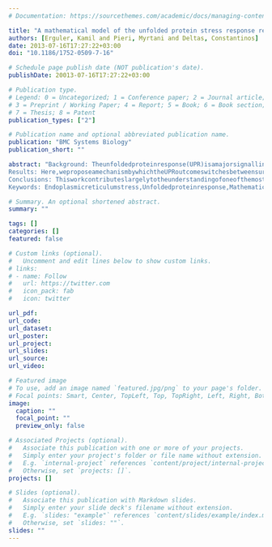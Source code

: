 ```yaml
---
# Documentation: https://sourcethemes.com/academic/docs/managing-content/

title: "A mathematical model of the unfolded protein stress response reveals the decision mechanism for recovery, adaptation and apoptosis"
authors: [Erguler, Kamil and Pieri, Myrtani and Deltas, Constantinos]
date: 2013-07-16T17:27:22+03:00
doi: "10.1186/1752-0509-7-16"

# Schedule page publish date (NOT publication's date).
publishDate: 20013-07-16T17:27:22+03:00

# Publication type.
# Legend: 0 = Uncategorized; 1 = Conference paper; 2 = Journal article;
# 3 = Preprint / Working Paper; 4 = Report; 5 = Book; 6 = Book section;
# 7 = Thesis; 8 = Patent
publication_types: ["2"]

# Publication name and optional abbreviated publication name.
publication: "BMC Systems Biology"
publication_short: ""

abstract: "Background: Theunfoldedproteinresponse(UPR)isamajorsignallingcascadeactinginthequalitycontrolof protein folding in the endoplasmic reticulum (ER). The cascade is known to play an accessory role in a range of genetic and environmental disorders including neurodegenerative and cardiovascular diseases, diabetes and kidney diseases. The three major receptors of the ER stress involved with the UPR, i.e. IRE1α, PERK and ATF6, signal through a complex web of pathways to convey an appropriate response. The emerging behaviour ranges from adaptive to maladaptive depending on the severity of unfolded protein accumulation in the ER; however, the decision mechanism for the switch and its timing have so far been poorly understood.
Results: Here,weproposeamechanismbywhichtheUPRoutcomeswitchesbetweensurvivalanddeath.We compose a mathematical model integrating the three signalling branches, and perform a comprehensive bifurcation analysis to investigate possible responses to stimuli. The analysis reveals three distinct states of behaviour, low, high and intermediate activity, associated with stress adaptation, tolerance, and the initiation of apoptosis. The decision to adapt or destruct can, therefore, be understood as a dynamic process where the balance between the stress and the folding capacity of the ER plays a pivotal role in managing the delivery of the most appropriate response. The model demonstrates for the first time that the UPR is capable of generating oscillations in translation attenuation and the apoptotic signals, and this is supplemented with a Bayesian sensitivity analysis identifying a set of parameters controlling this behaviour.
Conclusions: Thisworkcontributeslargelytotheunderstandingofoneofthemostubiquitoussignallingpathways involved in protein folding quality control in the metazoan ER. The insights gained have direct consequences on the management of many UPR-related diseases, revealing, in addition, an extended list of candidate disease modifiers. Demonstration of stress adaptation sheds light to how preconditioning might be beneficial in manifesting the UPR outcome to prevent untimely apoptosis, and paves the way to novel approaches for the treatment of many UPR-related conditions.
Keywords: Endoplasmicreticulumstress,Unfoldedproteinresponse,Mathematicalmodelling,Translation attenuation, Chaperones, Bifurcation, Sensitivity, Oscillation"

# Summary. An optional shortened abstract.
summary: ""

tags: []
categories: []
featured: false

# Custom links (optional).
#   Uncomment and edit lines below to show custom links.
# links:
# - name: Follow
#   url: https://twitter.com
#   icon_pack: fab
#   icon: twitter

url_pdf:
url_code:
url_dataset:
url_poster:
url_project:
url_slides:
url_source:
url_video:

# Featured image
# To use, add an image named `featured.jpg/png` to your page's folder. 
# Focal points: Smart, Center, TopLeft, Top, TopRight, Left, Right, BottomLeft, Bottom, BottomRight.
image:
  caption: ""
  focal_point: ""
  preview_only: false

# Associated Projects (optional).
#   Associate this publication with one or more of your projects.
#   Simply enter your project's folder or file name without extension.
#   E.g. `internal-project` references `content/project/internal-project/index.md`.
#   Otherwise, set `projects: []`.
projects: []

# Slides (optional).
#   Associate this publication with Markdown slides.
#   Simply enter your slide deck's filename without extension.
#   E.g. `slides: "example"` references `content/slides/example/index.md`.
#   Otherwise, set `slides: ""`.
slides: ""
---
```


